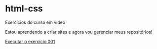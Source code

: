 # html-css
Exercícios do curso em vídeo

Estou aprendendo a criar sites e agora vou gerenciar meus repositórios!

<a href=  https://gustavonavarro02.github.io/html-css/exercicios/ex001/index.html> Executar o exercício 001</a>